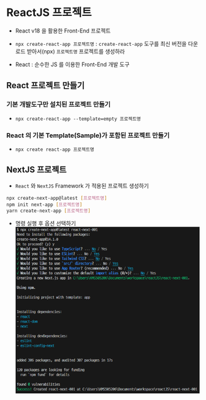 # ReactJS 프로젝트

- React v18 을 활용한 Front-End 프로젝트

- `npx create-react-app 프로젝트명` : `create-react-app` 도구를 최신 버전을 다운로드 받아서(npx) `프로젝트명` 프로젝트를 생성하라
- React : 순수한 JS 를 이용한 Front-End 개발 도구

## React 프로젝트 만들기

### 기본 개발도구만 설치된 프로젝트 만들기

- `npx create-react-app --template=empty 프로젝트명`

### React 의 기본 Template(Sample)가 포함된 프로젝트 만들기

- `npx create react-app 프로젝트명`

## NextJS 프로젝트

- `React` 와 `NextJS` Framework 가 적용된 프로젝트 생성하기

```bash
npx create-next-app@latest [프로젝트명]
npm init next-app [프로젝트명]
yarn create-next-app [프로젝트명]
```

- 명령 실행 후 옵션 선택하기
  ![명령실행 후 옵션](images/image.png)
